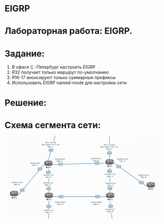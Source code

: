 # EIGRP

# Лабораторная работа: EIGRP.
# Задание:
1. В офисе С.-Петербург настроить EIGRP
2. R32 получает только маршрут по-умолчанию
3. R16-17 анонсируют только суммарные префиксы
4. Использовать EIGRP named-mode для настройки сети

# Решение:

# Схема сегмента сети:

![](https://github.com/dmitriyklimenkov/OSPF/blob/main/OSPF-%20%D1%81%D1%85%D0%B5%D0%BC%D0%B0.PNG)
